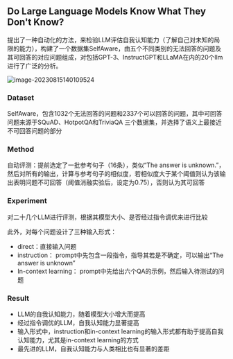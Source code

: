 ## Do Large Language Models Know What They Don't Know?

提出了一种自动化的方法，来检验LLM评估自我认知能力（了解自己对未知的局限的能力），构建了一个数据集SelfAware，由五个不同类别的无法回答的问题及其可回答的对应问题组成，对包括GPT-3、InstructGPT和LLaMA在内的20个llm进行了广泛的分析。

![image-20230815140109524](https://cdn.staticaly.com/gh/zhenghang1/Image@main/img/image-20230815140109524.png)

### Dataset

SelfAware，包含1032个无法回答的问题和2337个可以回答的问题，其中可回答问题来源于SQuAD、HotpotQA和TriviaQA 三个数据集，并选择了语义上最接近不可回答问题的部分

### Method

自动评测：提前选定了一批参考句子（16条），类似“The answer is unknown.”，然后对所有的输出，计算与参考句子的相似度，若相似度大于某个阈值则认为该输出表明问题不可回答（阈值消融实验后，设定为0.75），否则认为其可回答

### Experiment

对二十几个LLM进行评测，根据其模型大小、是否经过指令调优来进行比较

此外，对每个问题设计了三种输入形式：

+ direct：直接输入问题
+ instruction： prompt中先包含一段指令，指导其若是不确定，可以输出“The answer is unknown”
+ In-context learning： prompt中先给出六个QA的示例，然后输入待测试的问题

### Result

+ LLM的自我认知能力，随着模型大小增大而提高
+ 经过指令调优的LLM，自我认知能力显著提高
+ 输入形式中，instruction和in-context learning的输入形式都有助于提高自我认知能力，尤其是in-context learning的方式
+ 最先进的LLM，自我认知能力与人类相比也有显著的差距